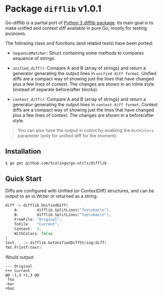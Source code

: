 # Package `difflib` v1.0.1

Go-difflib is a partial port of
[Python 3 difflib package](https://docs.python.org/3/library/difflib.html).
Its main goal is to make unified and context diff available in pure Go,
mostly for testing purposes.

The following class and functions (and related tests) have been ported:

* `SequenceMatcher`: Struct containing some methods to compares sequence of strings.

* `unified_diff()`:
Compare A and B (array of strings) and return a generator generating the
output lines in `unified diff format`.
Unified diffs are a compact way of showing just the lines that have changed plus a few lines of context. The changes are shown in an inline style (instead of separate before/after blocks).

* `context_diff()`:
Compare A and B (array of strings) and return a generator generating the
output lines in `context diff format`.
Context diffs are a compact way of showing just the lines that have changed plus a few lines of context. The changes are shown in a before/after style.

> You can also have the output in colors by enabling the `WithColors` parameter (only for unified diff for the moment).

## Installation

```bash
$ go get github.com/Scalingo/go-utils/difflib
```

## Quick Start

Diffs are configured with Unified (or ContextDiff) structures, and can
be output to an io.Writer or returned as a string.

```Go
diff := difflib.UnifiedDiff{
    A:        difflib.SplitLines("foo\nbar\n"),
    B:        difflib.SplitLines("foo\nbaz\n"),
    FromFile: "Original",
    ToFile:   "Current",
    Context:  3,
    WithColors: false
}
text, _ := difflib.GetUnifiedDiffString(diff)
fmt.Printf(text)
```

Would output:

```shell
--- Original
+++ Current
@@ -1,3 +1,3 @@
 foo
-bar
+baz
```
